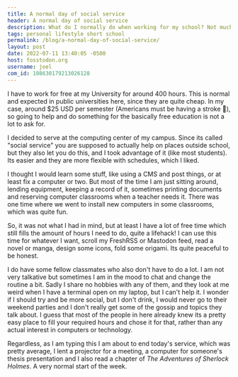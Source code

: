 ```yaml
---
title: A normal day of social service
header: A normal day of social service
description: What do I normally do when working for my school? Not much, to be honest
tags: personal lifestyle short school
permalink: /blog/a-normal-day-of-social-service/
layout: post
date: 2022-07-11 13:40:05 -0500
host: fosstodon.org
username: joel
com_id: 108630179213026128
---
```


I have to work for free at my University for around 400 hours. This is normal and expected in public universities here, since they are quite cheap. In my case, around $25 USD per semester (Americans must be having a stroke 🤣), so going to help and do something for the basically free education is not a lot to ask for.

I decided to serve at the computing center of my campus. Since its called "social service" you are supposed to actually help on places outside school, but they also let you do this, and I took advantage of it (like most students). Its easier and they are more flexible with schedules, which I liked.

I thought I would learn some stuff, like using a CMS and post things, or at least fix a computer or two. But most of the time I am just sitting around, lending equipment, keeping a record of it, sometimes printing documents and reserving computer classrooms when a teacher needs it. There was one time where we went to install new computers in some classrooms, which was quite fun.

So, it was not what I had in mind, but at least I have a lot of free time which still fills the amount of hours I need to do, quite a lifehack! I can use this time for whatever I want, scroll my FreshRSS or Mastodon feed, read a novel or manga, design some icons, fold some origami. Its quite peaceful to be honest.

I do have some fellow classmates who also don't have to do a lot. I am not very talkative but sometimes I am in the mood to chat and change the routine a bit. Sadly I share no hobbies with any of them, and they look at me weird when I have a terminal open on my laptop, but I can't help it. I wonder if I should try and be more social, but I don't drink, I would never go to their weekend parties and I don't really get some of the gossip and topics they talk about. I guess that most of the people in here already knew its a pretty easy place to fill your required hours and chose it for that, rather than any actual interest in computers or technology.

Regardless, as I am typing this I am about to end today's service, which was pretty average, I lent a projector for a meeting, a computer for someone's thesis presentation and I also read a chapter of *The Adventures of Sherlock Holmes*. A very normal start of the week.
